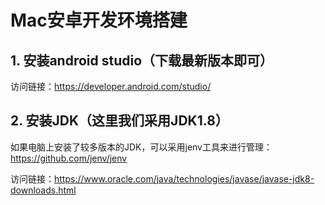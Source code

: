 # Mac安卓开发环境搭建

## 1. 安装android studio（下载最新版本即可）

访问链接：https://developer.android.com/studio/

## 2. 安装JDK（这里我们采用JDK1.8）

如果电脑上安装了较多版本的JDK，可以采用jenv工具来进行管理：https://github.com/jenv/jenv

访问链接：https://www.oracle.com/java/technologies/javase/javase-jdk8-downloads.html
